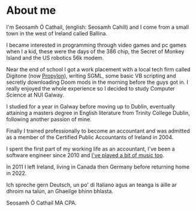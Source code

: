 # About me

I'm Seosamh Ó Cathail, (english: Seosamh Cahill) and I come from a small town in the west of Ireland called Ballina.

I became interested in programming through video games and pc games when I a kid, these were the days of the 386 chip, the Secret of Monkey Island and the US robotics 56k modem.

Near the end of school I got a work placement with a local tech firm called Digitone (now [Propylon](https://propylon.com/)), writing SGML, some basic VB scripting and secretly downloading Doom mods in the morning before the guys got in. I really enjoyed the whole experience so I decided to study Computer Science at NUI Galway.

I studied for a year in Galway before moving up to Dublin, eventually attaining a masters degree in English literature from Trinity College Dublin, following another passion of mine.

Finally I trained professionally to become an accountant and was admitted as a member of the Certified Public Accountants of Ireland in 2004.

I spent the first part of my working life as an accountant, I've been a software engineer since 2010 and [I've played a bit of music too](https://www.creteboom.com).

In 2011 I left Ireland, living in Canada then Germany before returning home in 2022.

Ich spreche gern Deutsch, un po' di Italiano agus an teanga is áille ar dhroim na talún, an Ghaeilge bhinn bhlasta.

Seosamh Ó Cathail MA CPA.

